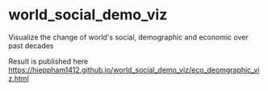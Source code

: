 # world_social_demo_viz

Visualize the change of world's social, demographic and economic over past decades

Result is published here https://hieppham1412.github.io/world_social_demo_viz/eco_deomgraphic_viz.html
